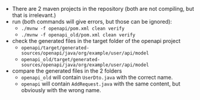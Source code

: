- There are 2 maven projects in the repository (both are not compiling, but that is irrelevant.)
- run (both commands will give errors, but those can be ignored):
  - `./mvnw -f openapi/pom.xml clean verify` 
  - `./mvnw -f openapi_old/pom.xml clean verify` 
- check the generated files in the target folder of the openapi project
  - `openapi/target/generated-sources/openapi/java/org/example/user/api/model`
  - `openapi_old/target/generated-sources/openapi/java/org/example/user/api/model`
- compare the generated files in the 2 folders
  - `openapi_old` will contain `UserDto.java` with the correct name.
  - `openapi` will contain `AddRequest.java` with the same content, but obviously with the wrong name.
